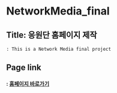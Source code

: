 # NetworkMedia_final

## Title: 응원단 홈페이지 제작
    : This is a Network Media final project

## Page link
#### : [홈페이지 바로가기](https://seoooa.github.io/2023-2_NetworkMedia_FINAL/%5B2023-02%5D%20Network%20Media_final_20211511/20211511_final.html#eu)
